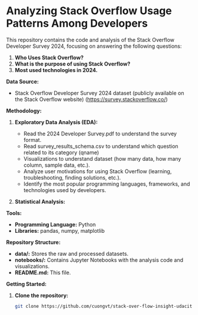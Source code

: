 # Analyzing Stack Overflow Usage Patterns Among Developers

This repository contains the code and analysis of the Stack Overflow Developer Survey 2024, focusing on answering the following questions:

1. **Who Uses Stack Overflow?**
2. **What is the purpose of using Stack Overflow?**
3. **Most used technologies in 2024.**

**Data Source:**

* Stack Overflow Developer Survey 2024 dataset (publicly available on the Stack Overflow website)
(https://survey.stackoverflow.co/)

**Methodology:**

1. **Exploratory Data Analysis (EDA):**
    * Read the 2024 Developer Survey.pdf to understand the survey format.
	* Read survey_results_schema.csv to understand which question related to its category (qname)
    * Visualizations to understand dataset (how many data, how many column, sample data, etc.).
    * Analyze user motivations for using Stack Overflow (learning, troubleshooting, finding solutions, etc.).
    * Identify the most popular programming languages, frameworks, and technologies used by developers.
	
2. **Statistical Analysis:**

**Tools:**

* **Programming Language:** Python
* **Libraries:** pandas, numpy, matplotlib

**Repository Structure:**

* **data/:** Stores the raw and processed datasets.
* **notebooks/:** Contains Jupyter Notebooks with the analysis code and visualizations.
* **README.md:** This file.

**Getting Started:**

1. **Clone the repository:** 
   ```bash
   git clone https://github.com/cuongvt/stack-over-flow-insight-udacity-example/tree/main